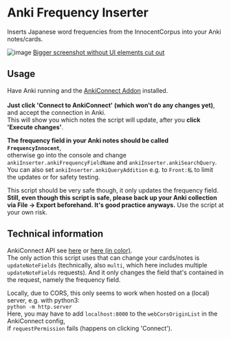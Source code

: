 # Anki Frequency Inserter
Inserts Japanese word frequencies from the InnocentCorpus into your Anki notes/cards.

![image](https://user-images.githubusercontent.com/33069673/132144055-5148a73e-eeae-4466-9b20-fb1076d0edb5.png)
[Bigger screenshot without UI elements cut out](https://user-images.githubusercontent.com/33069673/132140807-6a817ef8-d402-4826-9564-1947b5df50b1.png)

## Usage

Have Anki running and the [AnkiConnect Addon](https://ankiweb.net/shared/info/2055492159) installed.<br><br>
**Just click 'Connect to AnkiConnect' (which won't do any changes yet)**, and accept the connection in Anki.<br>
This will show you which notes the script will update, after you **click 'Execute changes'**.

**The frequency field in your Anki notes should be called `FrequencyInnocent`**,<br>
otherwise go into the console and change `ankiInserter.ankiFrequencyFieldName` and `ankiInserter.ankiSearchQuery`.<br>
You can also set `ankiInserter.ankiQueryAddition` e.g. to `Front:私` to limit the updates or for safety testing.<br>

This script should be very safe though, it only updates the frequency field.<br>
**Still, even though this script is safe, please back up your Anki collection via File -> Export beforehand. It's good practice anyways.** Use the script at your own risk.

## Technical information
AnkiConnect API see [here](https://github.com/FooSoft/anki-connect) or [here (in color)](https://foosoft.net/projects/anki-connect/).<br>
The only action this script uses that can change your cards/notes is `updateNoteFields` (technically, also `multi`, which here includes multiple `updateNoteFields` requests). And it only changes the field that's contained in the request, namely the frequency field.

Locally, due to CORS, this only seems to work when hosted on a (local) server, e.g. with python3:<br>
`python -m http.server`<br>
Here, you may have to add `localhost:8000` to the `webCorsOriginList` in the AnkiConnect config,<br>
if `requestPermission` fails (happens on clicking 'Connect').
